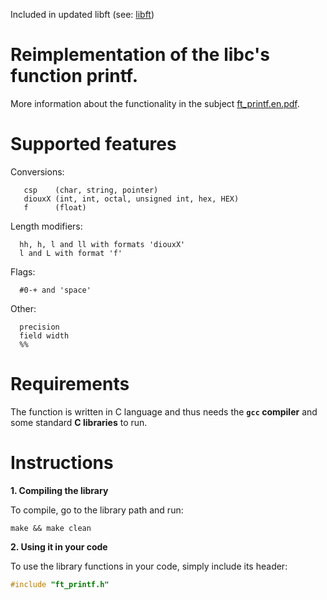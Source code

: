 Included in updated libft (see: [libft](https://github.com/tlahin/libft))

# Reimplementation of the libc's function printf.

  More information about the functionality in the subject [ft_printf.en.pdf](https://github.com/tlahin/ft_printf/files/8990312/ft_printf.en.pdf).
  
  # Supported features
    
  Conversions:
    
       csp    (char, string, pointer)
       diouxX (int, int, octal, unsigned int, hex, HEX)
       f      (float)
       
  Length modifiers:
      
      hh, h, l and ll with formats 'diouxX'
      l and L with format 'f'

  Flags:
    
      #0-+ and 'space'
      
  Other:
    
      precision
      field width
      %%

# Requirements

The function is written in C language and thus needs the **`gcc` compiler** and some standard **C libraries** to run.

# Instructions

**1. Compiling the library**

To compile, go to the library path and run:

```shell
make && make clean
```

**2. Using it in your code**

To use the library functions in your code, simply include its header:

```C
#include "ft_printf.h"
```

  
